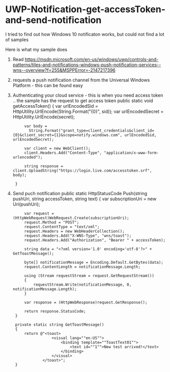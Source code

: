 # UWP-Notification-get-accessToken-and-send-notification

I tried to find out how Windows 10 notificaton works, but could not find a lot of samples

Here is what my sample does

1. Read https://msdn.microsoft.com/en-us/windows/uwp/controls-and-patterns/tiles-and-notifications-windows-push-notification-services--wns--overview?f=255&MSPPError=-2147217396
2. requests a push notification channel from the Universal Windows Platform - this can be found easy
3. Authenticating your cloud service - this is when you need access token .. the sample has the request to get access token 
 public static void getAccessToken()
        {
            var urlEncodedSid = HttpUtility.UrlEncode(String.Format("{0}", sid));
            var urlEncodedSecret = HttpUtility.UrlEncode(secret);

            var body =
              String.Format("grant_type=client_credentials&client_id={0}&client_secret={1}&scope=notify.windows.com", urlEncodedSid, urlEncodedSecret);

            var client = new WebClient();
            client.Headers.Add("Content-Type", "application/x-www-form-urlencoded");

            string response = client.UploadString("https://login.live.com/accesstoken.srf", body);
           
        }
4. Send puch notification 
        public static HttpStatusCode Push(string pushUri, string accessToken, string text)
        {
            var subscriptionUri = new Uri(pushUri);

            var request = (HttpWebRequest)WebRequest.Create(subscriptionUri);
            request.Method = "POST";
            request.ContentType = "text/xml";
            request.Headers = new WebHeaderCollection();
            request.Headers.Add("X-WNS-Type", "wns/toast");
            request.Headers.Add("Authorization", "Bearer " + accessToken);

            string data = "<?xml version='1.0' encoding='utf-8'?>" + GetToastMessage();

            byte[] notificationMessage = Encoding.Default.GetBytes(data);
            request.ContentLength = notificationMessage.Length;

            using (Stream requestStream = request.GetRequestStream())
            {
                requestStream.Write(notificationMessage, 0, notificationMessage.Length);
            }

            var response = (HttpWebResponse)request.GetResponse();

            return response.StatusCode;
        }

        private static string GetToastMessage()
        {
            return @"<toast>
                        <visual lang=""en-US"">
                            <binding template=""ToastText01"">
                                <text id=""1"">New test arrived!</text>
                            </binding>  
                        </visual>
                    </toast>";
        }
